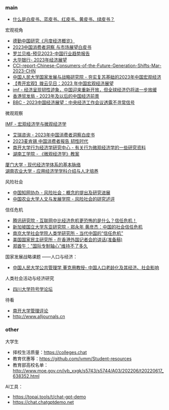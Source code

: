 ### main

* [什么是白皮书、蓝皮书、红皮书、黄皮书、绿皮书？ ](https://www.sohu.com/a/472589858_120296460)

宏观视角

  * [德勤中国研究《月度经济概览》](https://www2.deloitte.com/cn/zh/pages/about-deloitte/articles/deloitte-research-monthly-report.html)
  * [2023中国消费者洞察 与市场展望白皮书](https://www2.deloitte.com/content/dam/Deloitte/cn/Documents/consumer-business/deloitte-cn-cb-consumer-insight-zh-230118.pdf)
  * [罗兰贝格-预见2023-中国行业趋势报告](https://www.rolandberger.com/zh/Insights/Publications/罗兰贝格-预见2023-中国行业趋势报告.html)
  * [大华银行- 2023年经济展望](https://www.uob.com.sg/assets/pdfs/investment-marketoutlook-2023-zh.pdf)
  * [CCI-report-Chinese-Consumers-of-the-Future-Generation-Shifts-Mar-2023-CHN](https://media-publications.bcg.com/CCI-report-Chinese-Consumers-of-the-Future-Generation-Shifts-Mar-2023-CHN.pdf)
  * [中国人民大学国家发展与战略研究院 - 夯实复苏基础的2023年中国宏观经济](http://ier.ruc.edu.cn/docs/2023-06/e223c6fae2a74566b7781ed776d015a4.pdf)
  * [【粤开宏观】拨云见日：2023 年中国宏观经济展望](https://pdf.dfcfw.com/pdf/H3_AP202211221580484581_1.pdf?1669148804000.pdf)
  * [imf - 经济呈现韧性迹象，中国迎来重新开放，但全球经济仍将进一步放缓](https://www.imf.org/zh/Blogs/Articles/2023/01/30/global-economy-to-slow-further-amid-signs-of-resilience-and-china-re-opening)
  * [香港贸发局 - 2023年及以后的中国经济前景](https://research.hktdc.com/sc/article/MTMyMTE3ODAyNA)
  * [BBC - 2023中国经济展望：中央经济工作会议透露不寻常信号](https://www.bbc.com/zhongwen/simp/chinese-news-64039860)

微观观察

[IMF - 宏观经济学与微观经济学](https://www.imf.org/zh/Blogs/Articles/2023/01/30/global-economy-to-slow-further-amid-signs-of-resilience-and-china-re-opening)

 * [艾瑞咨询 - 2023年中国消费者洞察白皮书](https://pdf.dfcfw.com/pdf/H3_AP202305121586532765_1.pdf?1683912453000.pdf)
 * [2023麦肯锡 中国消费者报告 韧性时代](https://www.mckinsey.com.cn/wp-content/uploads/2022/12/20221208_China-consumer-report-CN.pdf)
 * [南开大学行为经济学研究中心 - 有关行为微观经济学的一些研究资料](https://economics.nankai.edu.cn/2021/0404/c23943a349257/page.htm)
 * [湖南工学院 - 《微观经济学》教案](https://www.hnit.edu.cn/__local/1/18/DC/89213108202A3AEC10E0C7E00F2_20FDA19C_DC000.doc?e=.doc)

[厦门大学 - 现代经济学体系的基本脉络](https://core.ac.uk/download/41345113.pdf) <br>
[湖南农业大学 - 应用经济学学科介绍与人才培养](https://yjsy.hunau.edu.cn/xkjs/xzzx_5556/201709/P020170927544192709692.pdf)

风险社会

* [中国知网协办 - 风险社会：概念的提出及研究进展](http://www.xml-data.org/KXYSH/html/22ddadf4-325e-41ce-b447-82a9129abf51.htm)
* [中国农业大学人文与发展学院 - 风险社会的研究述评](https://cohd.cau.edu.cn/module/download/downfile.jsp?classid=0&filename=1608242010578831327.pdf)

信任危机

* [腾讯研究院 - 互联网中比经济危机更恐怖的是什么？信任危机！](https://tisi.org/4688)
* [新加坡国立大学东亚研究院 - 郑永年 黄彦杰：中国的社会信任危机](https://www.aisixiang.com/data/40393.html)
* [南京大学社会学院人类学研究所 - 当代中国的“信任危机”](https://sociology.nju.edu.cn/_upload/article/files/b2/e1/6d96e374419faf2c2a868333042d/a2b8ba51-ea6f-40f6-8e8b-fc2e5855e200.pdf)
* [美国国家民主研究所 - 在香港外国记者会的讲话(准备稿)](https://www.ndi.org/sites/default/files/Derek%20FCC%20Remarks%20-%20Simplified%20Chinese.pdf)
* [郑酋午："国际专制轴心"维持不了多久](http://www.aisixiang.com/data/55372.html)

国家发展战略课题 ——人口与经济：

* [中国人民大学公共管理学 董克用教授- 中国人口老龄化及其经济、社会影响](http://www.sprp-cn.eu/HLE2016/Reports/AGINGDKYCN.pdf)

人类社会活动与经济研究

* [四川大学符号学论坛](http://www.semiotics.net.cn)

待看

* [南开大学管理评论](https://nbr.nankai.edu.cn/ch/index.aspx)
* http://www.alljournals.cn


### other

大学生

* 择校生活质量：https://colleges.chat
* 教育优惠等：https://github.com/ivmm/Student-resources
* 教育部高校名单：http://www.moe.gov.cn/jyb_xxgk/s5743/s5744/A03/202206/t20220617_638352.html

AI工具：

* https://topai.tools/t/chat-gpt-demo
* https://chat.chatgptdemo.net
